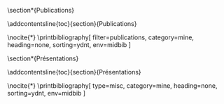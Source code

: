 
\section*{Publications}

\addcontentsline{toc}{section}{Publications}

\nocite{*} \printbibliography[
    filter=publications,
    category=mine,
    heading=none,
    sorting=ydnt,
    env=midbib
]

\section*{Présentations}

\addcontentsline{toc}{section}{Présentations}

\nocite{*} \printbibliography[
    type=misc,
    category=mine,
    heading=none,
    sorting=ydnt,
    env=midbib 
]

